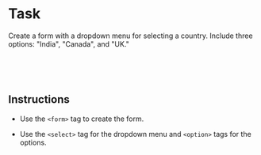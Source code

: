# Task

 Create a form with a dropdown menu for selecting a country. Include three options: "India", "Canada", and "UK."

&nbsp;

&nbsp;

## Instructions

- Use the `<form>` tag to create the form.

- Use the `<select>` tag for the dropdown menu and `<option>` tags for the options.
